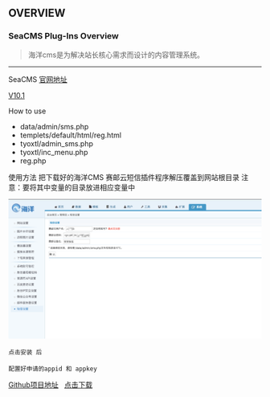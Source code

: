 ## OVERVIEW

### SeaCMS Plug-Ins Overview

>海洋cms是为解决站长核心需求而设计的内容管理系统。

------
SeaCMS  [官网地址](https://www.seacms.net/)

[V10.1](https://github.com/submail-developers/sea_sms/archive/master.zip)

How to use
-	data/admin/sms.php
-	templets/default/html/reg.html
-	tyoxtl/admin_sms.php
-	tyoxtl/inc_menu.php
-	reg.php

使用方法
    把下载好的海洋CMS 赛邮云短信插件程序解压覆盖到网站根目录
    注意：要将其中变量的目录放进相应变量中


![Submail](./markdown/1.png)

    点击安装 后

    配置好申请的appid 和 appkey
[Github项目地址](https://github.com/submail-developers/sea_sms)&nbsp;&nbsp;&nbsp;[点击下载](https://github.com/submail-developers/sea_sms/archive/master.zip)
